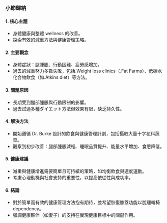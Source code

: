 ### 小節歸納

#### 1. 核心主題  
- 身體健康與整體 wellness 的改善。  
- 探索有效的減重方法與健康管理策略。  

#### 2. 主要觀念  
- 身體症狀：腿腫脹、行動困難、疲勞感增加。  
- 過去的減重努力多數失敗，包括.Weight loss clinics（.Fat Farms）、低碳水化合物飲食（如.Atkins diet）等方法。  

#### 3. 問題原因  
- 長期受到腿部腫脹與行動限制的影響。  
- 過去試過多種ダイエット方法但效果有限，缺乏持久性。  

#### 4. 解決方法  
- 開始遵循 Dr. Burke 設計的飲食與健康管理計劃，包括攝取大量十字花科蔬菜。  
- 觀察到初步改善：腿部腫脹減輕、睡眠品質提升、能量水平增加、食慾降低。  

#### 5. 健康建議  
- 減重與健康增進需要簡單且可持續的策略，如均衡飲食與適度運動。  
- 考慮心理動機與社會支持的重要性，以提高依従性與成功率。  

#### 6. 結論  
- 對於簡單而有效的健康管理方法抱有期待，並希望恢復膝蓋功能以脫離輪椅dependency。  
- 强調健康夥伴（如妻子）的支持在實現健康目標中的關鍵作用。